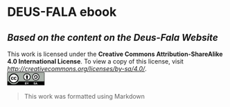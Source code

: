 # DEUS-FALA ebook

## *Based on the content on the Deus-Fala Website*

This work is licensed under the **Creative Commons Attribution-ShareAlike 4.0 International License**. To view a copy of this license, visit
*<http://creativecommons.org/licenses/by-sa/4.0/>*.<br>
<img src="images/by-sa.png" height=30px; width=auto;>

>This work was formatted using Markdown<br>